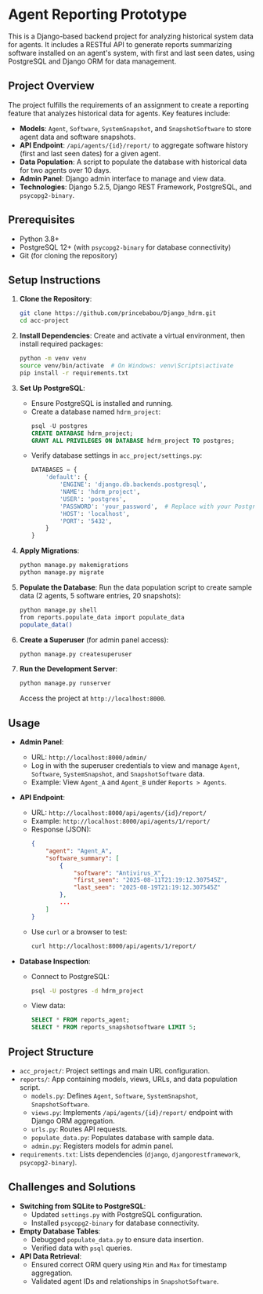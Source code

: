# Agent Reporting Prototype

This is a Django-based backend project for analyzing historical system data for agents. It includes a RESTful API to generate reports summarizing software installed on an agent's system, with first and last seen dates, using PostgreSQL and Django ORM for data management.

## Project Overview

The project fulfills the requirements of an assignment to create a reporting feature that analyzes historical data for agents. Key features include:

- **Models**: `Agent`, `Software`, `SystemSnapshot`, and `SnapshotSoftware` to store agent data and software snapshots.
- **API Endpoint**: `/api/agents/{id}/report/` to aggregate software history (first and last seen dates) for a given agent.
- **Data Population**: A script to populate the database with historical data for two agents over 10 days.
- **Admin Panel**: Django admin interface to manage and view data.
- **Technologies**: Django 5.2.5, Django REST Framework, PostgreSQL, and `psycopg2-binary`.

## Prerequisites

- Python 3.8+
- PostgreSQL 12+ (with `psycopg2-binary` for database connectivity)
- Git (for cloning the repository)

## Setup Instructions

1. **Clone the Repository**:
   ```bash
   git clone https://github.com/princebabou/Django_hdrm.git
   cd acc-project
   ```

2. **Install Dependencies**:
   Create and activate a virtual environment, then install required packages:
   ```bash
   python -m venv venv
   source venv/bin/activate  # On Windows: venv\Scripts\activate
   pip install -r requirements.txt
   ```

3. **Set Up PostgreSQL**:
   - Ensure PostgreSQL is installed and running.
   - Create a database named `hdrm_project`:
     ```sql
     psql -U postgres
     CREATE DATABASE hdrm_project;
     GRANT ALL PRIVILEGES ON DATABASE hdrm_project TO postgres;
     ```
   - Verify database settings in `acc_project/settings.py`:
     ```python
     DATABASES = {
         'default': {
             'ENGINE': 'django.db.backends.postgresql',
             'NAME': 'hdrm_project',
             'USER': 'postgres',
             'PASSWORD': 'your_password',  # Replace with your PostgreSQL password
             'HOST': 'localhost',
             'PORT': '5432',
         }
     }
     ```

4. **Apply Migrations**:
   ```bash
   python manage.py makemigrations
   python manage.py migrate
   ```

5. **Populate the Database**:
   Run the data population script to create sample data (2 agents, 5 software entries, 20 snapshots):
   ```bash
   python manage.py shell
   from reports.populate_data import populate_data
   populate_data()
   ```

6. **Create a Superuser** (for admin panel access):
   ```bash
   python manage.py createsuperuser
   ```

7. **Run the Development Server**:
   ```bash
   python manage.py runserver
   ```
   Access the project at `http://localhost:8000`.

## Usage

- **Admin Panel**:
  - URL: `http://localhost:8000/admin/`
  - Log in with the superuser credentials to view and manage `Agent`, `Software`, `SystemSnapshot`, and `SnapshotSoftware` data.
  - Example: View `Agent_A` and `Agent_B` under `Reports > Agents`.

- **API Endpoint**:
  - URL: `http://localhost:8000/api/agents/{id}/report/`
  - Example: `http://localhost:8000/api/agents/1/report/`
  - Response (JSON):
    ```json
    {
        "agent": "Agent_A",
        "software_summary": [
            {
                "software": "Antivirus_X",
                "first_seen": "2025-08-11T21:19:12.307545Z",
                "last_seen": "2025-08-19T21:19:12.307545Z"
            },
            ...
        ]
    }
    ```
  - Use `curl` or a browser to test:
    ```bash
    curl http://localhost:8000/api/agents/1/report/
    ```

- **Database Inspection**:
  - Connect to PostgreSQL:
    ```bash
    psql -U postgres -d hdrm_project
    ```
  - View data:
    ```sql
    SELECT * FROM reports_agent;
    SELECT * FROM reports_snapshotsoftware LIMIT 5;
    ```

## Project Structure

- `acc_project/`: Project settings and main URL configuration.
- `reports/`: App containing models, views, URLs, and data population script.
  - `models.py`: Defines `Agent`, `Software`, `SystemSnapshot`, `SnapshotSoftware`.
  - `views.py`: Implements `/api/agents/{id}/report/` endpoint with Django ORM aggregation.
  - `urls.py`: Routes API requests.
  - `populate_data.py`: Populates database with sample data.
  - `admin.py`: Registers models for admin panel.
- `requirements.txt`: Lists dependencies (`django`, `djangorestframework`, `psycopg2-binary`).

## Challenges and Solutions

- **Switching from SQLite to PostgreSQL**:
  - Updated `settings.py` with PostgreSQL configuration.
  - Installed `psycopg2-binary` for database connectivity.
- **Empty Database Tables**:
  - Debugged `populate_data.py` to ensure data insertion.
  - Verified data with `psql` queries.
- **API Data Retrieval**:
  - Ensured correct ORM query using `Min` and `Max` for timestamp aggregation.
  - Validated agent IDs and relationships in `SnapshotSoftware`.
